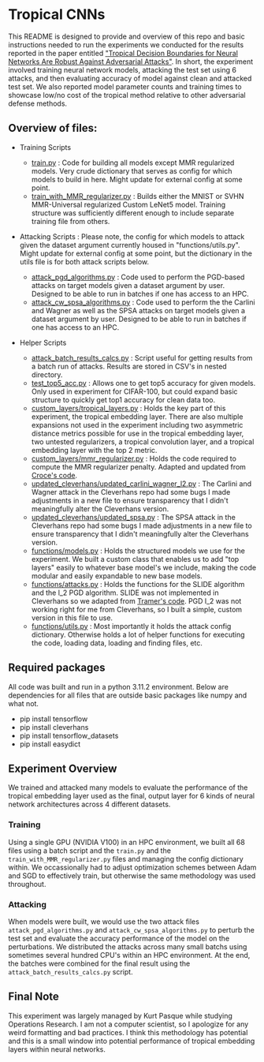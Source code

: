 # Tropical CNNs

This README is designed to provide and overview of this repo and basic instructions needed to run the experiments we conducted for the results reported in the paper entitled ["Tropical Decision Boundaries for Neural Networks Are Robust Against Adversarial Attacks"](https://arxiv.org/abs/2402.00576). In short, the experiment involved training neural network models, attacking the test set using 6 attacks, and then evaluating accuracy of model against clean and attacked test set. We also reported model parameter counts and training times to showcase low/no cost of the tropical method relative to other adversarial defense methods.

## Overview of files:

- Training Scripts
  - [train.py](https://github.com/KurtPask/TropicalNN/blob/main/train.py) : Code for building all models except MMR regularized models. Very crude dictionary that serves as config for which models to build in here. Might update for external config at some point.  
  - [train_with_MMR_regularizer.py](https://github.com/KurtPask/TropicalNN/blob/main/train_with_MMR_regularizer.py) : Builds either the MNIST or SVHN MMR-Universal regularized Custom LeNet5 model. Training structure was sufficiently different enough to include separate training file from others. 

- Attacking Scripts : Please note, the config for which models to attack given the dataset argument currently housed in "functions/utils.py". Might update for external config at some point, but the dictionary in the utils file is for both attack scripts below.
  - [attack_pgd_algorithms.py](https://github.com/KurtPask/TropicalNN/blob/main/attack_pgd_algorithms.py) : Code used to perform the PGD-based attacks on target models given a dataset argument by user. Designed to be able to run in batches if one has access to an HPC. 
  - [attack_cw_spsa_algorithms.py](https://github.com/KurtPask/TropicalNN/blob/main/attack_cw_spsa_algorithms.py) : Code used to perform the the Carlini and Wagner as well as the SPSA attacks on target models given a dataset argument by user. Designed to be able to run in batches if one has access to an HPC. 

- Helper Scripts
  - [attack_batch_results_calcs.py](https://github.com/KurtPask/TropicalNN/blob/main/attack_batch_results_calcs.py) : Script useful for getting results from a batch run of attacks. Results are stored in CSV's in nested directory.
  - [test_top5_acc.py](https://github.com/KurtPask/TropicalNN/blob/main/test_top5_acc.py) : Allows one to get top5 accuracy for given models. Only used in experiment for CIFAR-100, but could expand basic structure to quickly get top1 accuracy for clean data too.
  - [custom_layers/tropical_layers.py](https://github.com/KurtPask/TropicalNN/blob/main/custom_layers/tropical_layers.py) : Holds the key part of this experiment, the tropical embedding layer. There are also multiple expansions not used in the experiment including two asymmetric distance metrics possible for use in the tropical embedding layer, two untested regularizers, a tropical convolution layer, and a tropical embedding layer with the top 2 metric. 
  - [custom_layers/mmr_regularizer.py](https://github.com/KurtPask/TropicalNN/blob/main/custom_layers/mmr_regularizer.py) : Holds the code required to compute the MMR regularizer penalty. Adapted and updated from [Croce's code](https://github.com/max-andr/provable-robustness-max-linear-regions/blob/master/regularizers.py). 
  - [updated_cleverhans/updated_carlini_wagner_l2.py](https://github.com/KurtPask/TropicalNN/blob/main/updated_cleverhans/updated_carlini_wagner_l2.py) : The Carlini and Wagner attack in the Cleverhans repo had some bugs I made adjustments in a new file to ensure transparency that I didn't meaningfully alter the Cleverhans version.
  - [updated_cleverhans/updated_spsa.py](https://github.com/KurtPask/TropicalNN/blob/main/updated_cleverhans/updated_spsa.py) : The SPSA attack in the Cleverhans repo had some bugs I made adjustments in a new file to ensure transparency that I didn't meaningfully alter the Cleverhans version.
  - [functions/models.py](https://github.com/KurtPask/TropicalNN/blob/main/functions/models.py) : Holds the structured models we use for the experiment. We built a custom class that enables us to add "top layers" easily to whatever base model's we include, making the code modular and easily expandable to new base models.
  - [functions/attacks.py](https://github.com/KurtPask/TropicalNN/blob/main/functions/attacks.py) : Holds the functions for the SLIDE algorithm and the l_2 PGD algorithm. SLIDE was not implemented in Cleverhans so we adapted from [Tramer's code](https://github.com/ftramer/MultiRobustness). PGD l_2 was not working right for me from Cleverhans, so I built a simple, custom version in this file to use. 
  - [functions/utils.py](https://github.com/KurtPask/TropicalNN/blob/main/functions/utils.py) : Most importantly it holds the attack config dictionary. Otherwise holds a lot of helper functions for executing the code, loading data, loading and finding files, etc.


## Required packages
All code was built and run in a python 3.11.2 environment. Below are dependencies for all files that are outside basic packages like numpy and what not.

- pip install tensorflow
- pip install cleverhans
- pip install tensorflow_datasets
- pip install easydict

## Experiment Overview

We trained and attacked many models to evaluate the performance of the tropical embedding layer used as the final, output layer for 6 kinds of neural network architectures across 4 different datasets.

### Training
Using a single GPU (NVIDIA V100) in an HPC environment, we built all 68 files using a batch script and the `train.py` and the `train_with_MMR_regularizer.py` files and managing the config dictionary within. We occassionally had to adjust optimization schemes between Adam and SGD to effectively train, but otherwise the same methodology was used throughout.

### Attacking
When models were built, we would use the two attack files `attack_pgd_algorithms.py` and `attack_cw_spsa_algorithms.py` to perturb the test set and evaluate the accuracy performance of the model on the perturbations. We distributed the attacks across many small batchs using sometimes several hundred CPU's within an HPC environment. At the end, the batches were combined for the final result using the `attack_batch_results_calcs.py` script.

## Final Note

This experiment was largely managed by Kurt Pasque while studying Operations Research. I am not a computer scientist, so I apologize for any weird formatting and bad practices. I think this methodology has potential and this is a small window into potential performance of tropical embedding layers within neural networks. 
